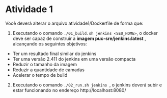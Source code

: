 # Atividade 1

Você deverá alterar o arquivo atividade1/Dockerfile de forma que:

1. Executando o comando `./01_build.sh jenkins <SEU_NOME>`, o docker deve ser capaz de construir a **imagem puc-sre/jenkins:latest** , alcançando os seguintes objetivos:
- Ter um resultado final similar do jenkins
- Ter uma versão 2.411 do jenkins em uma versão compacta
- Reduzir o tamanho da imagem
- Reduzir a quantidade de camadas
- Acelerar o tempo de build
2. Executando o comando `./02_run.sh jenkins `, o jenkins deverá subir e estar funcionando no endereço http://localhost:8080/

